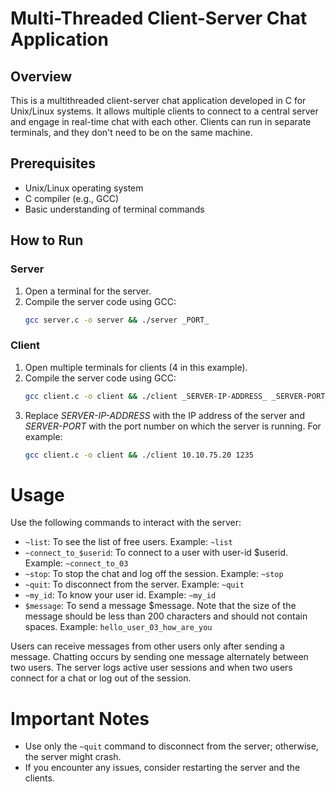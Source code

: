 # Multi-Threaded Client-Server Chat Application

## Overview

This is a multithreaded client-server chat application developed in C for Unix/Linux systems. It allows multiple clients to connect to a central server and engage in real-time chat with each other. Clients can run in separate terminals, and they don't need to be on the same machine.

## Prerequisites

- Unix/Linux operating system
- C compiler (e.g., GCC)
- Basic understanding of terminal commands

## How to Run

### Server

1. Open a terminal for the server.
2. Compile the server code using GCC:
   ```bash
   gcc server.c -o server && ./server _PORT_

### Client

1. Open multiple terminals for clients (4 in this example).
2. Compile the server code using GCC:
   ```bash
   gcc client.c -o client && ./client _SERVER-IP-ADDRESS_ _SERVER-PORT_
3. Replace _SERVER-IP-ADDRESS_ with the IP address of the server and _SERVER-PORT_ with the port number on which the server is running. For example:
   ```bash
   gcc client.c -o client && ./client 10.10.75.20 1235
# Usage

Use the following commands to interact with the server:

- `~list`: To see the list of free users. Example: `~list`
- `~connect_to_$userid`: To connect to a user with user-id $userid. Example: `~connect_to_03`
- `~stop`: To stop the chat and log off the session. Example: `~stop`
- `~quit`: To disconnect from the server. Example: `~quit`
- `~my_id`: To know your user id. Example: `~my_id`
- `$message`: To send a message $message. Note that the size of the message should be less than 200 characters and should not contain spaces. Example: `hello_user_03_how_are_you`

Users can receive messages from other users only after sending a message. Chatting occurs by sending one message alternately between two users. The server logs active user sessions and when two users connect for a chat or log out of the session.
# Important Notes
- Use only the `~quit` command to disconnect from the server; otherwise, the server might crash.
- If you encounter any issues, consider restarting the server and the clients.


